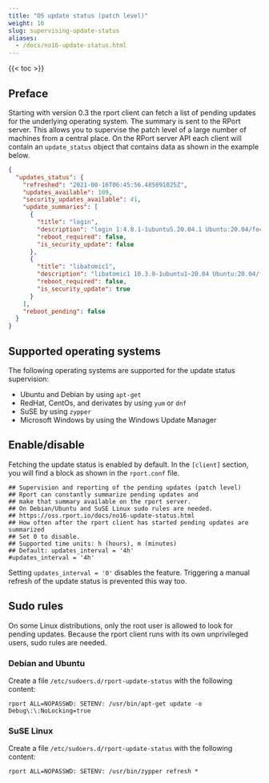 ```yaml
---
title: "OS update status (patch level)"
weight: 16
slug: supervising-update-status
aliases:
  - /docs/no16-update-status.html
---
```

{{< toc >}}

## Preface

Starting with version 0.3 the rport client can fetch a list of pending updates for the underlying operating system.
The summary is sent to the RPort server. This allows you to supervise the patch level of a large number of machines
from a central place. On the RPort server API each client will contain an `update_status` object that contains data as
shown in the example below.

```json
{
  "updates_status": {
    "refreshed": "2021-08-16T06:45:56.485091025Z",
    "updates_available": 109,
    "security_updates_available": 41,
    "update_summaries": [
      {
        "title": "login",
        "description": "login 1:4.8.1-1ubuntu5.20.04.1 Ubuntu:20.04/focal-updates [amd64]",
        "reboot_required": false,
        "is_security_update": false
      },
      {
        "title": "libatomic1",
        "description": "libatomic1 10.3.0-1ubuntu1~20.04 Ubuntu:20.04/focal-updates, Ubuntu:20.04/focal-security [amd64]",
        "reboot_required": false,
        "is_security_update": true
      }
    ],
    "reboot_pending": false
  }
}
```

## Supported operating systems

The following operating systems are supported for the update status supervision:

* Ubuntu and Debian by using `apt-get`
* RedHat, CentOs, and derivates by using `yum` or `dnf`
* SuSE by using `zypper`
* Microsoft Windows by using the Windows Update Manager

## Enable/disable

Fetching the update status is enabled by default. In the `[client]` section, you will find a block as shown in
the `rport.conf` file.

```text
## Supervision and reporting of the pending updates (patch level)
## Rport can constantly summarize pending updates and
## make that summary available on the rport server.
## On Debian/Ubuntu and SuSE Linux sudo rules are needed.
## https://oss.rport.io/docs/no16-update-status.html
## How often after the rport client has started pending updates are summarized
## Set 0 to disable.
## Supported time units: h (hours), m (minutes)
## Default: updates_interval = '4h'
#updates_interval = '4h'
```

Setting `updates_interval = '0'` disables the feature. Triggering a manual refresh of the update status is prevented this way too.

## Sudo rules

On some Linux distributions, only the root user is allowed to look for pending updates. Because the rport client runs
with its own unprivileged users, sudo rules are needed.

### Debian and Ubuntu

Create a file `/etc/sudoers.d/rport-update-status` with the following content:

```text
rport ALL=NOPASSWD: SETENV: /usr/bin/apt-get update -o Debug\:\:NoLocking=true
```

### SuSE Linux

Create a file `/etc/sudoers.d/rport-update-status` with the following content:

```text
rport ALL=NOPASSWD: SETENV: /usr/bin/zypper refresh *
```
